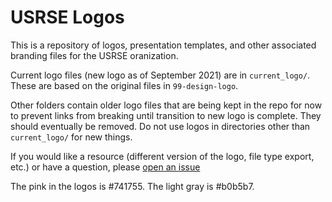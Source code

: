 # USRSE Logos

This is a repository of logos, presentation templates, and other associated
branding files for the USRSE oranization.

Current logo files (new logo as of September 2021) are in `current_logo/`.  These are based on the original files in `99-design-logo`.  

Other folders contain older logo files that are being kept in the repo for now to prevent links from breaking until transition to new logo is complete.  They should eventually be removed.  Do not use logos in directories other than `current_logo/` for new things.

If you would like a resource (different version of the logo, file type export, etc.) or have a question, please [open an issue](https://www.github.com/usrse/logo)


The pink in the logos is #741755.  The light gray is #b0b5b7.